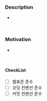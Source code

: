 <!--
** PR 제목 컨벤션
- Build: Changes that affect the build system or external dependencies (dependencies update)
- CI: Changes to our CI configuration files and scripts (basically directory .github/workflows)
- Docs: Documentation only changes
- Feat: A new feature
- Fix:  A bug fix
- Chore: Changes which does not touch the code (ex. manual update of release notes). It will not generate release notes changes
- Refactor: A code change that contains refactor
- Style: Changes that do not affect the meaning of the code (white-space, formatting, missing semi-colons, etc)
- Test: Adding missing tests or correcting existing tests and also changes for our test app
- Perf: A code change that improves performance (I do not think we will use it)

** 예시
- Feat: Add locales description command for ios and android -> https://github.com/Flank/flank/pull/969
- Fix: rate limit exceeded -> https://github.com/Flank/flank/pull/919
- CI: Added leading V to version name -> https://github.com/Flank/flank/pull/980
- Refactor: config entities and arguments -> https://github.com/Flank/flank/pull/831
- Docs: Add secrets and vision doc -> https://github.com/Flank/flank/pull/922
- Build: Disable Auto Doc Generation -> https://github.com/Flank/flank/pull/942
- Test: added multi modules to test app -> https://github.com/Flank/flank/pull/857
- Chore: Release v20.08.1 -> https://github.com/Flank/flank/pull/982
 -->

### Description

-

<br>

### Motivation

-

<br>

#### CheckList

- [ ] 웹표준 준수
- [ ] 코딩 컨벤션 준수
- [ ] 커밋 컨벤션 준수
